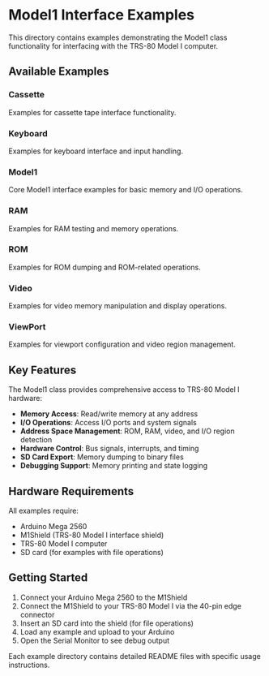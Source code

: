 # Model1 Interface Examples

This directory contains examples demonstrating the Model1 class functionality for interfacing with the TRS-80 Model I computer.

## Available Examples

### Cassette

Examples for cassette tape interface functionality.

### Keyboard

Examples for keyboard interface and input handling.

### Model1

Core Model1 interface examples for basic memory and I/O operations.

### RAM

Examples for RAM testing and memory operations.

### ROM

Examples for ROM dumping and ROM-related operations.

### Video

Examples for video memory manipulation and display operations.

### ViewPort

Examples for viewport configuration and video region management.

## Key Features

The Model1 class provides comprehensive access to TRS-80 Model I hardware:

- **Memory Access**: Read/write memory at any address
- **I/O Operations**: Access I/O ports and system signals
- **Address Space Management**: ROM, RAM, video, and I/O region detection
- **Hardware Control**: Bus signals, interrupts, and timing
- **SD Card Export**: Memory dumping to binary files
- **Debugging Support**: Memory printing and state logging

## Hardware Requirements

All examples require:

- Arduino Mega 2560
- M1Shield (TRS-80 Model I interface shield)
- TRS-80 Model I computer
- SD card (for examples with file operations)

## Getting Started

1. Connect your Arduino Mega 2560 to the M1Shield
2. Connect the M1Shield to your TRS-80 Model I via the 40-pin edge connector
3. Insert an SD card into the shield (for file operations)
4. Load any example and upload to your Arduino
5. Open the Serial Monitor to see debug output

Each example directory contains detailed README files with specific usage instructions.
